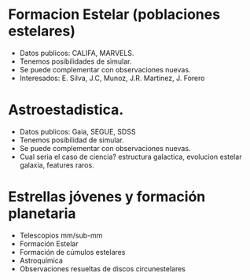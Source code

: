 
# Formacion Estelar (poblaciones estelares)

 - Datos publicos: CALIFA, MARVELS.
 - Tenemos posibilidades de simular.
 - Se puede complementar con observaciones nuevas.
 - Interesados: E. Silva, J.C, Munoz, J.R. Martinez, J. Forero

# Astroestadistica.

 - Datos publicos: Gaia, SEGUE, SDSS
 - Tenemos posibilidad de simular.
 - Se puede complementar con observaciones nuevas.
 - Cual seria el caso de ciencia? estructura galactica, evolucion estelar galaxia, features raros.

# Estrellas jóvenes y formación planetaria

 - Telescopios mm/sub-mm
 - Formación Estelar
 - Formación de cúmulos estelares
 - Astroquímica
 - Observaciones resueltas de discos circunestelares
 
